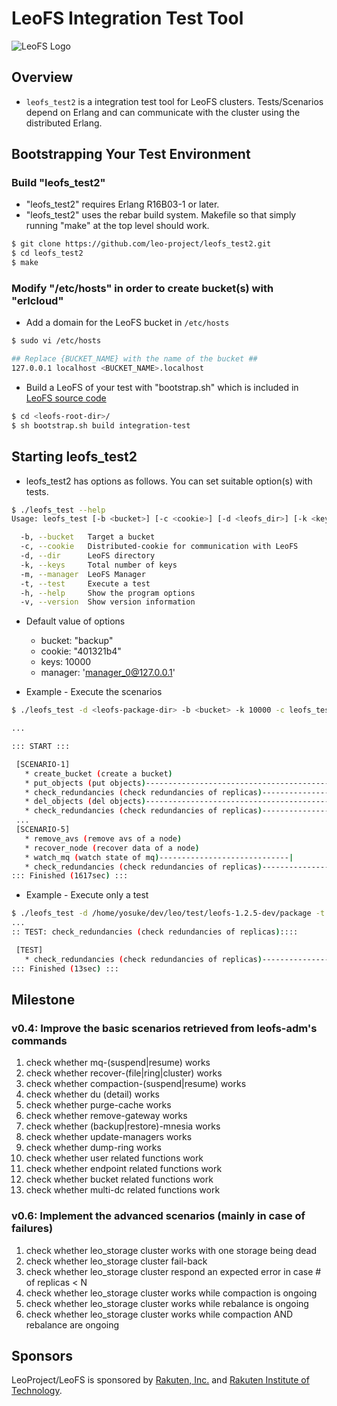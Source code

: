 # LeoFS Integration Test Tool

![LeoFS Logo](https://leo-project.net/leofs/docs-old/_static/leofs-logo-small.png)

## Overview

* ``leofs_test2`` is a integration test tool for LeoFS clusters. Tests/Scenarios depend on Erlang and can communicate with the cluster using the distributed Erlang.


## Bootstrapping Your Test Environment

### Build "leofs_test2"

* "leofs_test2" requires Erlang R16B03-1 or later.
* "leofs_test2" uses the rebar build system. Makefile so that simply running "make" at the top level should work.

```bash
$ git clone https://github.com/leo-project/leofs_test2.git
$ cd leofs_test2
$ make
```

### Modify "/etc/hosts" in order to create bucket(s) with "erlcloud"

* Add a domain for the LeoFS bucket in ``/etc/hosts``

```bash
$ sudo vi /etc/hosts

## Replace {BUCKET_NAME} with the name of the bucket ##
127.0.0.1 localhost <BUCKET_NAME>.localhost
```

* Build a LeoFS of your test with "bootstrap.sh" which is included in [LeoFS source code](https://github.com/leo-project/leofs)

```bash
$ cd <leofs-root-dir>/
$ sh bootstrap.sh build integration-test
```


## Starting leofs_test2

* leofs_test2 has options as follows. You can set suitable option(s) with tests.

```bash
$ ./leofs_test --help
Usage: leofs_test [-b <bucket>] [-c <cookie>] [-d <leofs_dir>] [-k <keys>] [-m <manager>] [-t <test>] [-h] [-v]

  -b, --bucket   Target a bucket
  -c, --cookie   Distributed-cookie for communication with LeoFS
  -d, --dir      LeoFS directory
  -k, --keys     Total number of keys
  -m, --manager  LeoFS Manager
  -t, --test     Execute a test
  -h, --help     Show the program options
  -v, --version  Show version information
```

* Default value of options
    * bucket: "backup"
    * cookie: "401321b4"
    * keys: 10000
    * manager: 'manager_0@127.0.0.1'

* Example - Execute the scenarios

```bash
$ ./leofs_test -d <leofs-package-dir> -b <bucket> -k 10000 -c leofs_test

...

::: START :::

 [SCENARIO-1]
   * create_bucket (create a bucket)
   * put_objects (put objects)-------------------------------------------|
   * check_redundancies (check redundancies of replicas)-----------------|
   * del_objects (del objects)-------------------------------------------|
   * check_redundancies (check redundancies of replicas)-----------------|
 ...
 [SCENARIO-5]
   * remove_avs (remove avs of a node)
   * recover_node (recover data of a node)
   * watch_mq (watch state of mq)-----------------------------|
   * check_redundancies (check redundancies of replicas)-----------------|
::: Finished (1617sec) :::
```

* Example - Execute only a test

```bash
$ ./leofs_test -d /home/yosuke/dev/leo/test/leofs-1.2.5-dev/package -t check_redundancies
...
:: TEST: check_redundancies (check redundancies of replicas)::::

 [TEST]
   * check_redundancies (check redundancies of replicas)-----------------|
::: Finished (13sec) :::
```

## Milestone

### v0.4: Improve the basic scenarios retrieved from leofs-adm's commands

1. check whether mq-(suspend|resume) works
2. check whether recover-(file|ring|cluster) works
3. check whether compaction-(suspend|resume) works
4. check whether du (detail) works
5. check whether purge-cache works
6. check whether remove-gateway works
7. check whether (backup|restore)-mnesia works
8. check whether update-managers works
9. check whether dump-ring works
10. check whether user related functions work
11. check whether endpoint related functions work
12. check whether bucket related functions work
13. check whether multi-dc related functions work

### v0.6: Implement the advanced scenarios (mainly in case of failures)

1. check whether leo_storage cluster works with one storage being dead
2. check whether leo_storage cluster fail-back
3. check whether leo_storage cluster respond an expected error in case # of replicas < N
4. check whether leo_storage cluster works while compaction is ongoing
5. check whether leo_storage cluster works while rebalance is ongoing
6. check whether leo_storage cluster works while compaction AND rebalance are ongoing


## Sponsors

LeoProject/LeoFS is sponsored by [Rakuten, Inc.](http://global.rakuten.com/corp/) and [Rakuten Institute of Technology](http://rit.rakuten.co.jp/).
